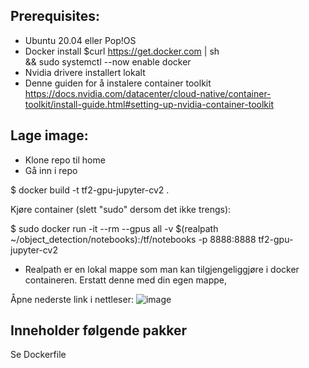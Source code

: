 Prerequisites:
---

- Ubuntu 20.04 eller Pop!OS
- Docker install 
$curl https://get.docker.com | sh \
&& sudo systemctl --now enable docker
- Nvidia drivere installert lokalt
- Denne guiden for å instalere container toolkit https://docs.nvidia.com/datacenter/cloud-native/container-toolkit/install-guide.html#setting-up-nvidia-container-toolkit

Lage image:
---

- Klone repo til home
- Gå inn i repo

$ docker build -t tf2-gpu-jupyter-cv2 .

Kjøre container (slett "sudo" dersom det ikke trengs):

$ sudo docker run -it --rm --gpus all -v $(realpath ~/object_detection/notebooks):/tf/notebooks -p 8888:8888 tf2-gpu-jupyter-cv2

- Realpath er en lokal mappe som man kan tilgjengeliggjøre i docker containeren. Erstatt denne med din egen mappe,


Åpne nederste link i nettleser:
![image](https://user-images.githubusercontent.com/42869570/135875317-9b953a7e-d8d3-470b-82a6-f50dd49dc605.png)

Inneholder følgende pakker
---
Se Dockerfile
